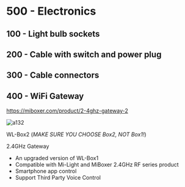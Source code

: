 # 500 - Electronics

## 100 - Light bulb sockets


## 200 - Cable with switch and power plug


## 300 - Cable connectors

## 400 - WiFi Gateway

https://miboxer.com/product/2-4ghz-gateway-2

![a132](https://github.com/vanHeemstraSystems/start-finishing/assets/1499433/d92df54a-8198-4846-8fe9-694fc394ff7f)

WL-Box2 (*MAKE SURE YOU CHOOSE Box2, NOT Box1!*)

2.4GHz Gateway

- An upgraded version of WL-Box1
- Compatible with Mi-Light and MiBoxer 2.4GHz RF series product
- Smartphone app control
- Support Third Party Voice Control
